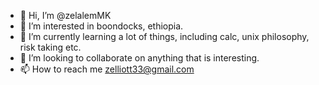 - 👋 Hi, I’m @zelalemMK
- 👀 I’m interested in boondocks, ethiopia.
- 🌱 I’m currently learning a lot of things, including calc, unix philosophy, risk taking etc.
- 💞️ I’m looking to collaborate on anything that is interesting.
- 📫 How to reach me zelliott33@gmail.com

<!---
zelalemMK/zelalemMK is a ✨ special ✨ repository because its `README.md` (this file) appears on your GitHub profile.
You can click the Preview link to take a look at your changes.
--->
